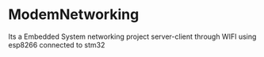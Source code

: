 # ModemNetworking
Its a Embedded System networking project server-client through WIFI using esp8266 connected to stm32 
